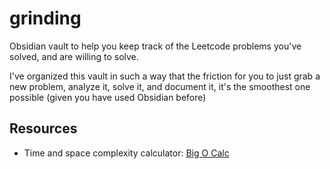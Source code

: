 # grinding

Obsidian vault to help you keep track of the Leetcode problems you've solved, and are willing to solve.

I've organized this vault in such a way that the friction for you to just grab a new problem, analyze it, solve it, and document it, it's the smoothest one possible (given you have used Obsidian before)
## Resources

- Time and space complexity calculator: [Big O Calc](https://www.bigocalc.com/)